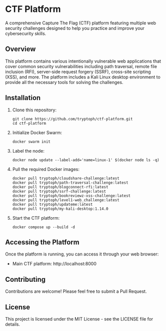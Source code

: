 # CTF Platform

A comprehensive Capture The Flag (CTF) platform featuring multiple web security challenges designed to help you practice and improve your cybersecurity skills.

## Overview

This platform contains various intentionally vulnerable web applications that cover common security vulnerabilities including path traversal, remote file inclusion (RFI), server-side request forgery (SSRF), cross-site scripting (XSS), and more. The platform includes a Kali Linux desktop environment to provide all the necessary tools for solving the challenges.


## Installation

1. Clone this repository:
   ```
   git clone https://github.com/tryptoph/ctf-platform.git
   cd ctf-platform
   ```

2. Initialize Docker Swarm:
   ```
   docker swarm init
   ```

3. Label the node:
   ```
   docker node update --label-add='name=linux-1' $(docker node ls -q)
   ```

4. Pull the required Docker images:
   ```
   docker pull tryptoph/cloudshare-challenge:latest
   docker pull tryptoph/path-traversal-challenge:latest
   docker pull tryptoph/blogconnect-rfi:latest
   docker pull tryptoph/ssrf-challenge:latest
   docker pull tryptoph/bookreviewz-xss-challenge:latest
   docker pull tryptoph/level1-web_challenge:latest
   docker pull tryptoph/updateme:latest
   docker pull tryptoph/my-kali-desktop:1.14.0
   ```

5. Start the CTF platform:
   ```
   docker compose up --build -d
   ```

## Accessing the Platform

Once the platform is running, you can access it through your web browser:

- Main CTF platform: http://localhost:8000



## Contributing

Contributions are welcome! Please feel free to submit a Pull Request.

## License

This project is licensed under the MIT License - see the LICENSE file for details.
